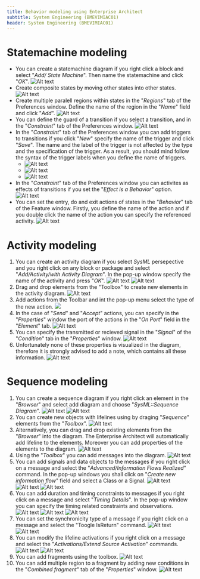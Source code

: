 ```yaml
---
title: Behavior modeling using Enterprise Architect
subtitle: System Engineering (BMEVIMIAC01)
header: System Engineering (BMEVIMIAC01)
---
```


# Statemachine modeling

 - You can create a statemachine diagram if you right click a block and select "*Add/ State Machine*". Then name the statemachine and click "*OK*".
![Alt text](figs/ea-statemachine-modeling/image-1.png)
 - Create composite states by moving other states into other states.
![Alt text](figs/ea-statemachine-modeling/image-2.png)
 - Create multiple paralell regions within states in the "*Regions*" tab of the Preferences window. Define the name of the region in the "*Name*" field and click "*Add*".
![Alt text](figs/ea-statemachine-modeling/image-3.png)
 - You can define the guard of a transition if you select a transition, and in the "*Constraint*" tab of the Preferences window.
![Alt text](figs/ea-statemachine-modeling/image-4.png)
- In the "*Constraint*" tab of the Preferences window you can add triggers to transitions if you click "*New*" specify the name of the trigger and click "*Save*". The name and the label of the trigger is not affected by the type and the specification of the trigger. As a result, you should mind follow the syntax of the trigger labels when you define the name of triggers.
  - ![Alt text](figs/ea-statemachine-modeling/image-5.png)
  - ![Alt text](figs/ea-statemachine-modeling/image-6.png)
  - ![Alt text](figs/ea-statemachine-modeling/image-7.png)
 - In the "*Constraint*" tab of the Preferences window you can activites as effects of transitions if you set the "*Effect is a Behavior*" option. 
![Alt text](figs/ea-statemachine-modeling/image-8.png)
 - You can set the entry, do and exit actions of states in the "*Behavior*" tab of the Feature window. Firstly, you define the name of the action and if you double click the name of the action you can specify the referenced activity.
![Alt text](figs/ea-statemachine-modeling/image-9.png)


# Activity modeling

1. You can create an activity diagram if you select *SysML* persepective and you right click on any block or package and select "*Add/Activity/with Activity Diagram*". In the pop-up window specify the name of the activity and press "*OK*".
   ![Alt text](figs/ea-activity-and-seq/image.png)
   ![Alt text](figs/ea-activity-and-seq/image-1.png)
2. Drag and drop elements from the "Toolbox" to create new elements in the activity diagram.
![Alt text](figs/ea-activity-and-seq/image-2.png)
3. Add actions from the Toolbar and int the pop-up menu select the type of the new action.
![ ](figs/ea-activity-and-seq/image-3.png)
4. In the case of "*Send*" and "*Accept*" actions, you can specify in the "*Properties*" window the port of the actions in the "*On Port*" field in the "*Element*" tab.
![Alt text](figs/ea-activity-and-seq/image-4.png)
5. You can specify the transmitted or recieved signal in the "*Signal*" of the "*Condition*" tab in the "*Properties*" window.
![Alt text](figs/ea-activity-and-seq/image-5.png)
6. Unfortunately none of these properties is visualized in the diagram, therefore it is strongly advised to add a note, which contains all these information.
![Alt text](figs/ea-activity-and-seq/image-6.png)

# Sequence modeling

1. You can create a sequence diagram if you right click an element in the "*Browser*" and select add diagram and choose "*SysML::Sequence Diagram*".
![Alt text](figs/ea-activity-and-seq/image-7.png)
![Alt text](figs/ea-activity-and-seq/image-8.png)
2. You can create new objects with lifelines using by draging "*Sequence*" elements from the "*Toolbox*".
![Alt text](figs/ea-activity-and-seq/image-9.png)
3. Alternatively, you can drag and drop existing elements from the "*Browser*" into the diagram. The Enterprise Architect will automatically add lifeline to the elements. Moreover you can add properties of the elements to the diagram.
![Alt text](figs/ea-activity-and-seq/image-10.png)
4. Using the "*Toolbox*" you can add messages into the diagram.
![Alt text](figs/ea-activity-and-seq/image-11.png)
5. You can add signals and data objects to the messages if you right click on a message and select the "*Advanced/Information Flows Realized*" command. In the pop-up windows you shall click on "*Create new information flow*" field and select a Class or a Signal.
![Alt text](figs/ea-activity-and-seq/image-12.png)
![Alt text](figs/ea-activity-and-seq/image-13.png)
![Alt text](figs/ea-activity-and-seq/image-14.png)
6. You can add duration and timing constraints to messages if you right click on a message and select "*Timing Details*". In the pop-up window you can specify the timing related constraints and observations.
![Alt text](figs/ea-activity-and-seq/image-15.png)
![Alt text](figs/ea-activity-and-seq/image-16.png)
![Alt text](figs/ea-activity-and-seq/image-17.png)
7. You can set the synchronicity type of a message if you right click on a message and select the "Toogle IsReturn" command.
![Alt text](figs/ea-activity-and-seq/image-18.png)
![Alt text](figs/ea-activity-and-seq/image-19.png)
8. You can modify the lifeline activations if you right click on a message and select the "*Activations/Extend Source Activation*" commands.
![Alt text](figs/ea-activity-and-seq/image-20.png)
![Alt text](figs/ea-activity-and-seq/image-21.png)
9. You can add fragments using the toolbox.
![Alt text](image-22.png)
10. You can add multiple region to a fragment by adding new conditions in the "*Combined fragment*" tab of the "*Properties*" window. 
![Alt text](figs/ea-activity-and-seq/image-23.png)